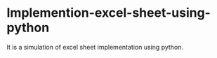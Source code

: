 # Implemention-excel-sheet-using-python
It is a simulation of excel sheet implementation using python.
